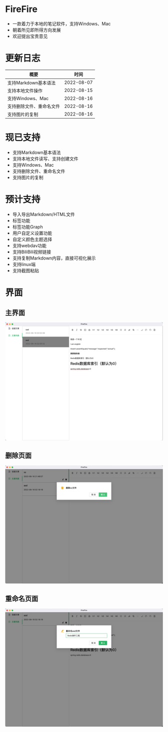 # FireFire
* 一款着力于本地的笔记软件，支持Windows、Mac
* 朝着所见即所得方向发展
* 欢迎提出宝贵意见

# 更新日志
| 概要             | 时间         |
|----------------|------------|
| 支持Markdown基本语法  | 2022-08-07 |
| 支持本地文件操作      | 2022-08-15 |
| 支持Windows、Mac  | 2022-08-16 |
| 支持删除文件、重命名文件  | 2022-08-16 |
| 支持图片的复制 | 2022-08-16 |

# 现已支持
* 支持Markdown基本语法
* 支持本地文件读写、支持创建文件
* 支持Windows、Mac
* 支持删除文件、重命名文件
* 支持图片的复制

# 预计支持
* 导入导出Markdown/HTML文件
* 标签功能
* 标签功能Graph
* 用户自定义设置功能
* 自定义颜色主题选择
* 支持webdav功能
* 支持BiliBili视频链接
* 支持复制Markdown内容，直接可视化展示
* 支持linux端
* 支持截图粘贴

# 界面

## 主界面
![img.png](src/assets/main.png)

## 删除页面
![img.png](src/assets/delete.png)

## 重命名页面
![img.png](src/assets/rename.png)